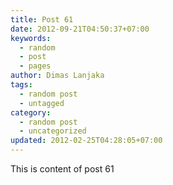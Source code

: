 ```yaml
---
title: Post 61
date: 2012-09-21T04:50:37+07:00
keywords:
  - random
  - post
  - pages
author: Dimas Lanjaka
tags:
  - random post
  - untagged
category:
  - random post
  - uncategorized
updated: 2012-02-25T04:28:05+07:00
---
```

This is content of post 61